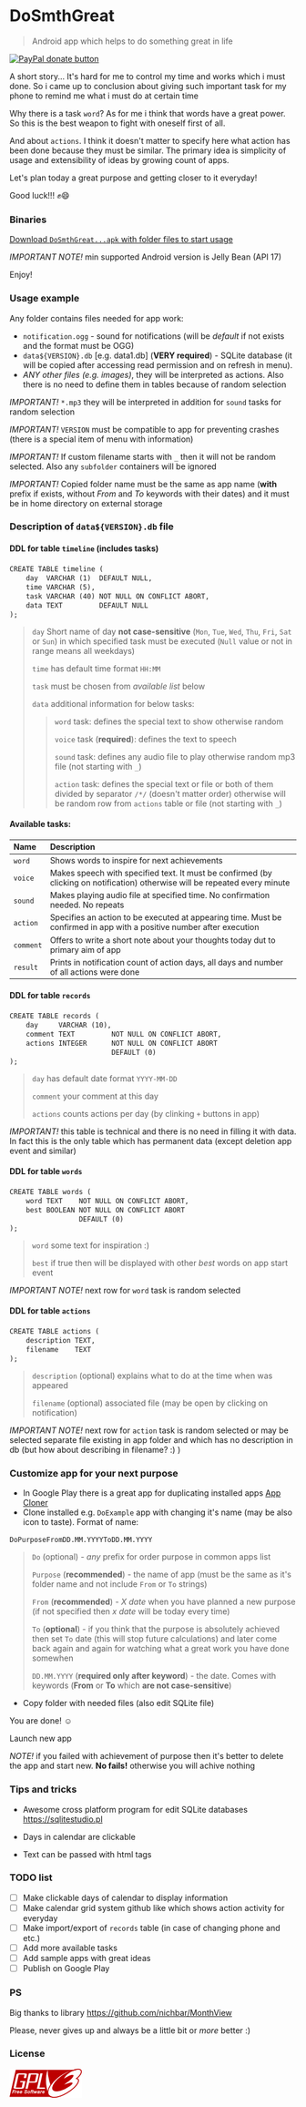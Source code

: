 # DoSmthGreat
> Android app which helps to do something great in life

<p>
  <a href="https://www.paypal.me/mrcpp" title="Donate to this project using Paypal">
    <img src="https://img.shields.io/badge/paypal-donate-green.svg" alt="PayPal donate button" height="18"/>
  </a>
</p>

A short story... It's hard for me to control my time and works which i must done. So i came up to conclusion about giving such important task for my phone to remind me what i must do at certain time

Why there is a task `word`? As for me i think that words have a great power. So this is the best weapon to fight with oneself first of all.

And about `actions`. I think it doesn't matter to specify here what action has been done because they must be similar. The primary idea is simplicity of usage and extensibility of ideas by growing count of apps.

Let's plan today a great purpose and getting closer to it everyday!

Good luck!!! :fist::smile:

### Binaries

[Download `DoSmthGreat...apk` with folder files to start usage](https://github.com/androidovshchik/DoSmthGreat/releases)

*IMPORTANT NOTE!* min supported Android version is Jelly Bean (API 17)

Enjoy!

### Usage example

Any folder contains files needed for app work:

* `notification.ogg` - sound for notifications (will be *default* if not exists and the format must be OGG)
* `data${VERSION}.db` [e.g. data1.db] (**VERY required**) - SQLite database (it will be copied after accessing read permission and on refresh in menu).
* *ANY other files (e.g. images)*, they will be interpreted as actions. Also there is no need to define them in tables because of random selection

*IMPORTANT!* `*.mp3` they will be interpreted in addition for `sound` tasks for random selection

*IMPORTANT!* `VERSION` must be compatible to app for preventing crashes (there is a special item of menu with information)

*IMPORTANT!* If custom filename starts with `_` then it will not be random selected. Also any `subfolder` containers will be ignored

*IMPORTANT!* Copied folder name must be the same as app name (**with** prefix if exists, without *From* and *To* keywords with their dates) and it must be in home directory on external storage

### Description of `data${VERSION}.db` file

#### DDL for table `timeline` (includes tasks)

```
CREATE TABLE timeline (
    day  VARCHAR (1)  DEFAULT NULL,
    time VARCHAR (5),
    task VARCHAR (40) NOT NULL ON CONFLICT ABORT,
    data TEXT         DEFAULT NULL
);
```
> `day` Short name of day **not case-sensitive** (`Mon`, `Tue`, `Wed`, `Thu`, `Fri`, `Sat` or `Sun`) in which specified task must be executed (`Null` value or not in range means all weekdays)
>
> `time` has default time format `HH:MM`
>
> `task` must be chosen from *available list* below
>
> `data` additional information for below tasks:
> > `word` task: defines the special text to show otherwise random
> >
> > `voice` task (**required**): defines the text to speech
> >
> > `sound` task: defines any audio file to play otherwise random mp3 file (not starting with `_`)
> >
> > `action` task: defines the special text or file or both of them divided by separator `/*/` (doesn't matter order) otherwise will be random row from `actions` table or file (not starting with `_`)

#### Available tasks:

| Name | Description |
| :------------- |:-------------|
| `word` | Shows words to inspire for next achievements |
| `voice` | Makes speech with specified text. It must be confirmed (by clicking on notification) otherwise will be repeated every minute |
| `sound` | Makes playing audio file at specified time. No confirmation needed. No repeats |
| `action` | Specifies an action to be executed at appearing time. Must be confirmed in app with a positive number after execution |
| `comment` | Offers to write a short note about your thoughts today dut to primary aim of app |
| `result` | Prints in notification count of action days, all days and number of all actions were done |

#### DDL for table `records`

```
CREATE TABLE records (
    day     VARCHAR (10),
    comment TEXT         NOT NULL ON CONFLICT ABORT,
    actions INTEGER      NOT NULL ON CONFLICT ABORT
                         DEFAULT (0)
);
```
> `day` has default date format `YYYY-MM-DD` 
>
> `comment` your comment at this day
>
> `actions` counts actions per day (by clinking `+` buttons in app)

*IMPORTANT!* this table is technical and there is no need in filling it with data. In fact this is the only table which has permanent data (except deletion app event and similar)

#### DDL for table `words`

```
CREATE TABLE words (
    word TEXT    NOT NULL ON CONFLICT ABORT,
    best BOOLEAN NOT NULL ON CONFLICT ABORT
                 DEFAULT (0) 
);
```
> `word` some text for inspiration :)
>
> `best` if true then will be displayed with other *best* words on app start event

*IMPORTANT NOTE!* next row for `word` task is random selected

#### DDL for table `actions`

```
CREATE TABLE actions (
    description TEXT,
    filename    TEXT
);
```
> `description` (optional) explains what to do at the time when was appeared
>
> `filename` (optional) associated file (may be open by clicking on notification)

*IMPORTANT NOTE!* next row for `action` task is random selected or may be selected separate file existing in app folder and which has no description in db (but how about describing in filename? :) )

### Customize app for your next purpose

* In Google Play there is a great app for duplicating installed apps [App Cloner](https://play.google.com/store/apps/details?id=com.applisto.appcloner)
* Clone installed e.g. `DoExample` app with changing it's name (may be also icon to taste). Format of name:

```
DoPurposeFromDD.MM.YYYYToDD.MM.YYYY
```

> `Do` (optional) - *any* prefix for order purpose in common apps list
>
> `Purpose` (**recommended**) - the name of app (must be the same as it's folder name and not include `From` or `To` strings)
>
> `From` (**recommended**) - *X date* when you have planned a new purpose (if not specified then *x date* will be today every time)
>
> `To` (**optional**) - if you think that the purpose is absolutely achieved then set `To` date (this will stop future calculations) and later come back again and again for watching what a great work you have done somewhen
>
> `DD.MM.YYYY` (**required only after keyword**) - the date. Comes with keywords (**From** or **To** which **are not case-sensitive**)

* Copy folder with needed files (also edit SQLite file)

You are done! :relaxed: 

Launch new app

*NOTE!* if you failed with achievement of purpose then it's better to delete the app and start new. **No fails!** otherwise you will achive nothing

### Tips and tricks

- Awesome cross platform program for edit SQLite databases https://sqlitestudio.pl

- Days in calendar are clickable

- Text can be passed with html tags

### TODO list

- [ ] Make clickable days of calendar to display information
- [ ] Make calendar grid system github like which shows action activity for everyday
- [ ] Make import/export of `records` table (in case of changing phone and etc.)
- [ ] Add more available tasks
- [ ] Add sample apps with great ideas
- [ ] Publish on Google Play

### PS

Big thanks to library https://github.com/nichbar/MonthView

Please, never gives up and always be a little bit or *more* better :)

### License

<img src="art/gplv3-127x51.png">
